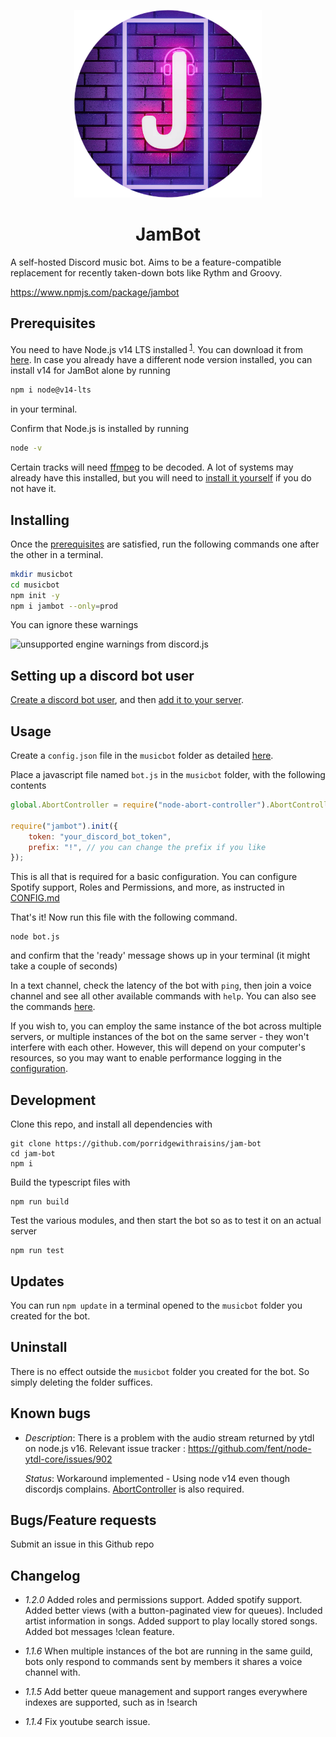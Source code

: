 <p align="center" width="100%">
    <img height = "300px" src="assets/jambot.png"> 
</p>

<h1 align = "center"> JamBot </h1>

A self-hosted Discord music bot. Aims to be a feature-compatible replacement for
recently taken-down bots like Rythm and Groovy.

https://www.npmjs.com/package/jambot

## Prerequisites

You need to have Node.js v14 LTS installed<sup> [1](#known-bugs)</sup>. You can download it from [here](https://nodejs.org/en/download/). In case you already have a different node version installed, you can install v14 for JamBot alone by running

```bash
npm i node@v14-lts
```

in your terminal.

Confirm that Node.js is installed by running

```bash
node -v
```

Certain tracks will need [ffmpeg](https://www.ffmpeg.org/) to be decoded. A lot of systems may already have this installed, but you will need to
[install it yourself](https://ffmpeg.org/download.html) if you do not have it.

## Installing

Once the [prerequisites](#prerequisites) are satisfied, run the following commands one after the
other in a terminal.

```bash
mkdir musicbot
cd musicbot
npm init -y
npm i jambot --only=prod
```

You can ignore these warnings

<img src="https://i.imgur.com/hHwdTHn.png" width=400 alt="unsupported engine warnings from discord.js">

## Setting up a discord bot user

[Create a discord bot user](docs/TOKEN.md), and then [add it to your server](docs/ADDING.md).

## Usage

Create a `config.json` file in the `musicbot` folder as detailed [here](docs/CONFIG.md).

Place a javascript file named `bot.js` in
the `musicbot` folder, with the following contents

```js
global.AbortController = require("node-abort-controller").AbortController;

require("jambot").init({
    token: "your_discord_bot_token",
    prefix: "!", // you can change the prefix if you like
});
```


This is all that is required for a basic configuration. You can configure Spotify support, Roles and Permissions, and more, as instructed in [CONFIG.md](docs/CONFIG.md)

That's it! Now run this file with the following command.

```
node bot.js
```

and confirm that the 'ready' message shows up in your terminal (it might take a couple of seconds)

In a text channel, check the latency of the bot with `ping`, then join a voice channel and see all other available commands with `help`.
You can also see the commands [here](docs/COMMANDS.MD).

If you wish to, you can employ the same instance of the bot across multiple servers, or multiple instances of the bot on the same server - they won't interfere with each other. However, this will depend on your computer's resources, so you may want to enable performance logging in the [configuration](docs/CONFIG.md).

## Development

Clone this repo, and install all dependencies with

```
git clone https://github.com/porridgewithraisins/jam-bot
cd jam-bot
npm i
```

Build the typescript files with

```
npm run build
```

Test the various modules, and then start the bot so as to test it on an actual server

```
npm run test
```

## Updates

You can run `npm update` in a terminal opened to the `musicbot` folder you
created for the bot.

## Uninstall

There is no effect outside the `musicbot` folder you created for the bot. So
simply deleting the folder suffices.

## Known bugs

-   _Description_: There is a problem with the audio stream returned by ytdl on
    node.js v16. Relevant issue tracker :
    https://github.com/fent/node-ytdl-core/issues/902

    _Status_: Workaround implemented - Using node v14 even though discordjs
    complains. [AbortController](https://www.npmjs.com/package/node-abort-controller) is also required.

## Bugs/Feature requests

Submit an issue in this Github repo

## Changelog

-   _1.2.0_
    Added roles and permissions support. Added spotify support. Added better views (with a button-paginated view for queues). Included artist information in songs. Added support to play locally stored songs. Added bot messages !clean feature.

-   _1.1.6_
    When multiple instances of the bot are running in the same guild, bots only respond to commands sent by members it shares a voice channel with.
-   _1.1.5_
    Add better queue management and support ranges everywhere indexes are
    supported, such as in !search
-   _1.1.4_
    Fix youtube search issue.
